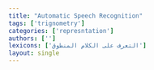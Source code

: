 ```yaml
---
title: "Automatic Speech Recognition"
tags: ['trignometry']
categories: ['represntation']
authors: ['']
lexicons: ['التعرف على الكلام المنطوق']
layout: single
---
```

